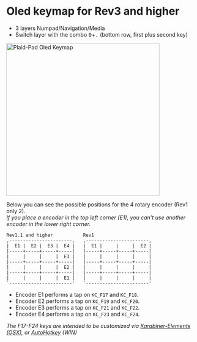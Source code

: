 
# Oled keymap for Rev3 and higher

- 3 layers Numpad/Navigation/Media
- Switch layer with the combo <kbd>0</kbd>+<kbd>.</kbd> (bottom row, first plus second key)

<img src="https://keycapsss.com/media/image/a4/e8/70/plaid-pad-rev3-keymap-oled-1.png" width="400" alt="Plaid-Pad Oled Keymap">

Below you can see the possible positions for the 4 rotary encoder (Rev1 only 2).  
*If you place a encoder in the top left corner (E1), you can't use another encoder in the lower right corner.*
```
Rev1.1 and higher           Rev1
,-----------------------,   ,-----------------------,
|  E1 |  E2 |  E3 |  E4 |   |  E1 |     |     |  E2 |
|-----+-----+-----+-----|   |-----+-----+-----+-----|
|     |     |     |  E3 |   |     |     |     |     |
|-----+-----+-----+-----|   |-----+-----+-----+-----|
|     |     |     |  E2 |   |     |     |     |     |
|-----+-----+-----+-----|   |-----+-----+-----+-----|
|     |     |     |  E1 |   |     |     |     |     |
`-----------------------'   `-----------------------'
```  

- Encoder E1 performs a tap on `KC_F17` and `KC_F18`.
- Encoder E2 performs a tap on `KC_F19` and `KC_F20`.
- Encoder E3 performs a tap on `KC_F21` and `KC_F22`.
- Encoder E4 performs a tap on `KC_F23` and `KC_F24`.

*The F17-F24 keys are intended to be customized via [Karabiner-Elements (OSX)](https://github.com/pqrs-org/Karabiner-Elements), or [AutoHotkey](https://github.com/Lexikos/AutoHotkey_L) (WIN)*
